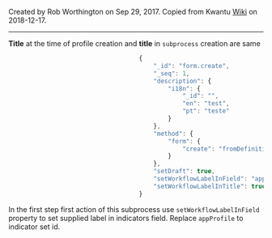 Created by Rob Worthington on Sep 29, 2017. Copied from Kwantu [Wiki](http://w.kwantu.net/display/CON/How+to+take+the+name+entered+as+the+sub+process+instance+title+and+set+this+for+a+field+in+a+data+object+in+that+process) on 2018-12-17.

***

**Title** at the time of profile creation and **title** in `subprocess` creation are same 

```javascript
                                    {
                                        "_id": "form.create",
                                        "_seq": 1,
                                        "description": {
                                            "i18n": {
                                                "_id": "",
                                                "en": "test",
                                                "pt": "teste"
                                            }
                                        },
                                        "method": {
                                            "form": {
                                                "create": "fromDefinition"
                                            }
                                        },
                                        "setDraft": true,
                                        "setWorkflowLabelInField": "appProfile.Name",
                                        "setWorkflowLabelInTitle": true
                                    }
```
In the first step first action of this subprocess use `setWorkflowLabelInField` property to set supplied label in indicators field. Replace `appProfile` to indicator set id.

